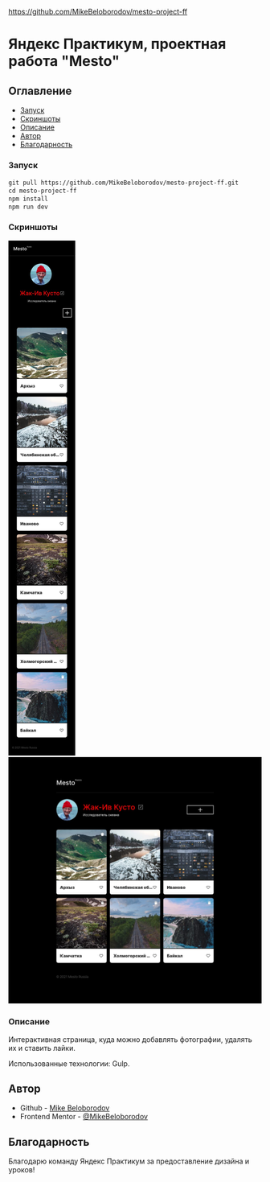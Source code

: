 https://github.com/MikeBeloborodov/mesto-project-ff
# Яндекс Практикум, проектная работа "Mesto"

## Оглавление

- [Запуск](#запуск)
- [Скриншоты](#скриншоты)
- [Описание](#описание)
- [Автор](#автор)
- [Благодарность](#благодарность)

### Запуск

```
git pull https://github.com/MikeBeloborodov/mesto-project-ff.git
cd mesto-project-ff
npm install
npm run dev
```

### Скриншоты

![](./screenshot_mobile.jpg)
![](./screenshot_desktop.jpg)

### Описание

Интерактивная страница, куда можно добавлять фотографии, удалять их и ставить лайки.

Использованные технологии: Gulp.

## Автор

- Github - [Mike Beloborodov](https://github.com/MikeBeloborodov)
- Frontend Mentor - [@MikeBeloborodov](https://www.frontendmentor.io/profile/MikeBeloborodov)

## Благодарность

Благодарю команду Яндекс Практикум за предоставление дизайна и уроков!
